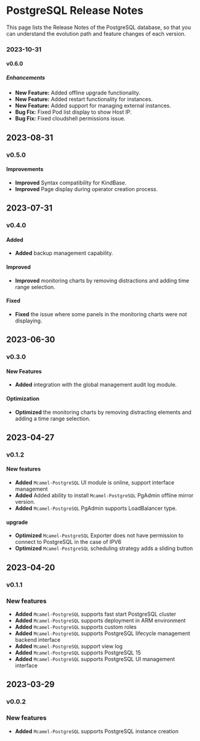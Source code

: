 # PostgreSQL Release Notes

This page lists the Release Notes of the PostgreSQL database, so that you can understand the evolution path and feature changes of each version.

### 2023-10-31

#### v0.6.0

##### Enhancements

- **New Feature:** Added offline upgrade functionality.
- **New Feature:** Added restart functionality for instances.
- **New Feature:** Added support for managing external instances.
- **Bug Fix:** Fixed Pod list display to show Host IP.
- **Bug Fix:** Fixed cloudshell permissions issue.

## 2023-08-31

### v0.5.0

#### Improvements

- **Improved** Syntax compatibility for KindBase.
- **Improved** Page display during operator creation process.

## 2023-07-31

### v0.4.0

#### Added

- **Added** backup management capability.

#### Improved

- **Improved** monitoring charts by removing distractions and adding time range selection.

#### Fixed

- **Fixed** the issue where some panels in the monitoring charts were not displaying.

## 2023-06-30

### v0.3.0

#### New Features

- **Added** integration with the global management audit log module.

#### Optimization

- **Optimized** the monitoring charts by removing distracting elements and adding a time range selection.

## 2023-04-27

### v0.1.2

#### New features

- **Added** `Mcamel-PostgreSQL` UI module is online, support interface management
- **Added** Added ability to install `Mcamel-PostgreSQL` PgAdmin offline mirror version.
- **Added** `Mcamel-PostgreSQL` PgAdmin supports LoadBalancer type.

#### upgrade

- **Optimized** `Mcamel-PostgreSQL` Exporter does not have permission to connect to PostgreSQL in the case of IPV6
- **Optimized** `Mcamel-PostgreSQL` scheduling strategy adds a sliding button

## 2023-04-20

### v0.1.1

### New features

- **Added** `Mcamel-PostgreSQL` supports fast start PostgreSQL cluster
- **Added** `Mcamel-PostgreSQL` supports deployment in ARM environment
- **Added** `Mcamel-PostgreSQL` supports custom roles
- **Added** `Mcamel-PostgreSQL` supports PostgreSQL lifecycle management backend interface
- **Added** `Mcamel-PostgreSQL` support view log
- **Added** `Mcamel-PostgreSQL` supports PostgreSQL 15
- **Added** `Mcamel-PostgreSQL` supports PostgreSQL UI management interface

## 2023-03-29

### v0.0.2

### New features

- **Added** `Mcamel-PostgreSQL` supports PostgreSQL instance creation